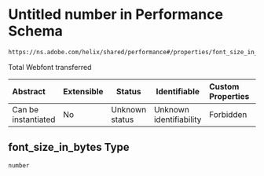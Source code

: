 # Untitled number in Performance Schema

```txt
https://ns.adobe.com/helix/shared/performance#/properties/font_size_in_bytes
```

Total Webfont transferred


| Abstract            | Extensible | Status         | Identifiable            | Custom Properties | Additional Properties | Access Restrictions | Defined In                                                                  |
| :------------------ | ---------- | -------------- | ----------------------- | :---------------- | --------------------- | ------------------- | --------------------------------------------------------------------------- |
| Can be instantiated | No         | Unknown status | Unknown identifiability | Forbidden         | Allowed               | none                | [performance.schema.json\*](performance.schema.json "open original schema") |

## font_size_in_bytes Type

`number`
